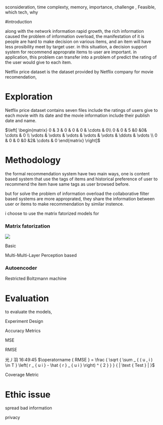 sconsideration, time complexty, memory, importance, challenge , Feasible, which tech, why



#introduction

along with the  network information rapid growth, the rich information caused the problem of information overload, the manifestation of it is people are hard to make decision on various items, and  an item will have less prosibility meet by target user. in this situation, a decision support system for recommend approprate items to user are important. in application, this problem can  transfer into a problem of predict the rating of the user would give to each item.

Netflix price dataset is the dataset provided by Netflix company for movie recomendation, 



# Exploration

Netflix price dataset contains seven files include the ratings of users give to each movie with its date and the movie information include their publish date and name. 





 $\left[ \begin{matrix} 0 & 3 & 0 & 0 & 0 & \cdots & 0\\ 0 & 0 & 5 &0 &0& \cdots & 0 \\ \vdots & \vdots & \vdots & \vdots & \vdots & \ddots & \vdots \\ 0 & 0 & 0 &0 &2& \cdots & 0 \end{matrix} \right]$











# Methodology

the formal recommendation system have two main ways, one is content based system that use the   tags of items and historical preference of user to recommend the item have same tags as user browsed before.

but for solve the problem of information overload the collaborative filter based systems are more approprated, they share the information between user or items to make recommendation by similar instence.

i choose to use the matrix fatorized models for 

### Matrix fatorization

 



![](/Users/wujingyi/UTS_document/AdvDataAnalytis/UTS_ML2019_99151300/img/fm_principle.png)

Basic

Multi-Multi-Layer Perception based



### Autoencoder 

Restricted Boltzmann machine

# Evaluation

to evaluate the models,

Experiment Design

Accuracy Metrics

MSE

RMSE

光丿羽  16:49:45
$\operatorname { RMSE } = \frac { \sqrt { \sum _ { ( u , i ) \in T } \left( r _ { u i } - \hat { r } _ { u i } \right) ^ { 2 } } } { | \text { Test } | }$





Coverage Metric





# Ethic issue

spread bad information

privacy





